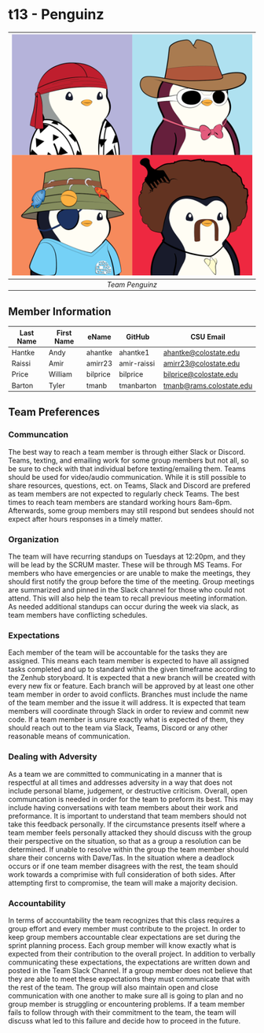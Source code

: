 # t13 - Penguinz

| ![Team Photo](team/images/team.png "Team Penguinz") | 
|:--:| 
| *Team Penguinz* |

## Member Information

| Last Name   | First Name  |    eName    |   GitHub     |      CSU Email           |
| ----------- | ----------- | ----------- | ------------ | ------------------------ | 
|   Hantke    |  Andy       | ahantke     | ahantke1     | ahantke@colostate.edu    |
|   Raissi    |  Amir       | amirr23     | amir-raissi  | amirr23@colostate.edu    |
|   Price     |  William    | bilprice    | bilprice     | bilprice@colostate.edu   |
|   Barton    |  Tyler      | tmanb       | tmanbarton   | tmanb@rams.colostate.edu |


## Team Preferences

### Communcation
The best way to reach a team member is through either Slack or Discord. Teams, texting, and emailing work for some group members but not all, so be sure to check with that individual before texting/emailing them. Teams should be used for video/audio communication. While it is still possible to share resources, questions, ect. on Teams, Slack and Discord are prefered as team members are not expected to regularly check Teams. The best times to reach team members are standard working hours 8am-6pm. Afterwards, some group members may still respond but sendees should not expect after hours responses in a timely matter.

### Organization
The team will have recurring standups on Tuesdays at 12:20pm, and they will be lead by the SCRUM master. These will be through MS Teams. For members who have emergencies or are unable to make the meetings, they should first notify the group before the time of the meeting. Group meetings are summarized and pinned in the Slack channel for those who could not attend. This will also help the team to recall previous meeting information. As needed additional standups can occur during the week via slack, as team members have conflicting schedules.

### Expectations
Each member of the team will be accountable for the tasks they are assigned. This means each team member is expected to have all assigned tasks completed and up to standard within the given timeframe according to the Zenhub storyboard. It is expected that a new branch will be created with every new fix or feature. Each branch will be approved by at least one other team member in order to avoid conflicts. Branches must include the name of the team member and the issue it will address. It is expected that team members will coordinate through Slack in order to review and commit new code. If a team member is unsure exactly what is expected of them, they should reach out to the team via Slack, Teams, Discord or any other reasonable means of communication.

### Dealing with Adversity
As a team we are committed to communicating in a manner that is respectful at all times and addresses adversity in a way that does not include personal blame, judgement, or destructive criticism. Overall, open communcation is needed in order for the team to preform its best. This may include having conversations with team members about their work and preformance. It is important to understand that team members should not take this feedback personally. If the circumstance presents itself where a team member feels personally attacked they should discuss with the group their perspective on the situation, so that as a group a resolution can be determined. If unable to resolve within the group the team member should share their concerns with Dave/Tas. In the situation where a deadlock occurs or if one team member disagrees with the rest, the team should work towards a comprimise with full consideration of both sides. After attempting first to compromise, the team will make a majority decision. 

### Accountability
In terms of accountability the team recognizes that this class requires a group effort and every member must contribute to the project. In order to keep group members accountable clear expectations are set during the sprint planning process. Each group member will know exactly what is expected from their contribution to the overall project. In addition to verbally communicating these expectations, the expectations are written down and posted in the Team Slack Channel. If a group member does not believe that they are able to meet these expectations they must communicate that with the rest of the team. The group will also maintain open and close communication with one another to make sure all is going to plan and no group member is struggling or encountering problems. If a team member fails to follow through with their commitment to the team, the team will discuss what led to this failure and decide how to proceed in the future.
